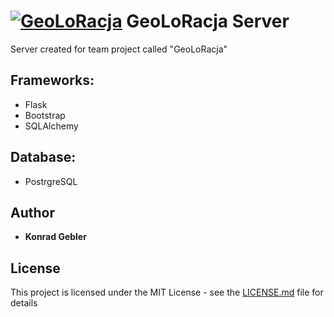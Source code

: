 # [![GeoLoRacja](https://lh3.googleusercontent.com/VNMxKUAxrDFsU8lKVBbJoLApU0PxyF_8hrFt6DyR-d0s8QyuQXI0LB7eH8Hm8jRfr0YfhSLEzO5qNPNHK5Zq=w1311-h670)](https://github.com/KG5321/geoloracja_server) GeoLoRacja Server

Server created for team project called "GeoLoRacja"

## Frameworks:

- Flask
- Bootstrap
- SQLAlchemy

## Database:

- PostrgreSQL

## Author

- **Konrad Gebler**

## License

This project is licensed under the MIT License - see the [LICENSE.md](LICENSE.md) file for details
